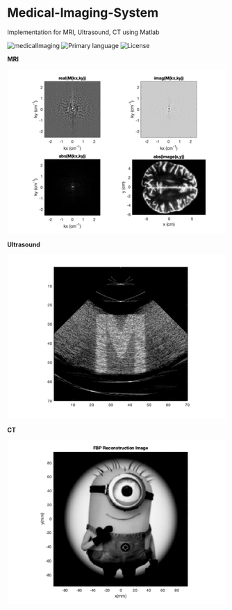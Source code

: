 # Medical-Imaging-System
Implementation for MRI, Ultrasound, CT using Matlab

![medicalImaging](https://img.shields.io/badge/medical-imaging-blue)
![Primary language](https://img.shields.io/badge/MATLAB-100.0%25-orange)
![License](https://img.shields.io/badge/license-MIT-red)

**MRI**

![Diagram](assets/MRI.png)

**Ultrasound**

![Diagram](assets/UltraSound.png)

**CT**

![Diagram](assets/CT.png)